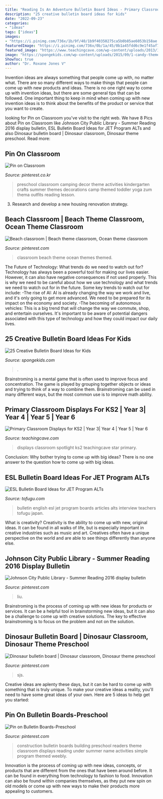 ```yaml
---
title: "Reading Is An Adventure Bulletin Board Ideas - Primary Classroom Displays For Ks2"
description: "25 creative bulletin board ideas for kids"
date: "2022-09-23"
categories:
- "ideas"
tags: ["ideas"]
images:
- "https://i.pinimg.com/736x/1b/9f/40/1b9f40350275ca5b0b85ae6053b158ae.jpg"
featuredImage: "https://i.pinimg.com/736x/0b/1a/45/0b1a45fdd6c9e1f45af75268138081d0--building-bulletin-boards-construction-bulletin-board-ideas.jpg"
featured_image: "https://www.teachingcave.com/wp-content/uploads/2013/10/Star.jpg"
image: "https://spongekids.com/wp-content/uploads/2015/09/1-candy-themed-bulletin-board.jpg"
ShowToc: true
author: "Dr. Roxane Jones V"
---
```



Invention ideas are always something that people come up with, no matter what. There are so many different ways to make things that people can come up with new products and ideas. There is no one right way to come up with invention ideas, but there are some general tips that can be followed. One important thing to keep in mind when coming up with new invention ideas is to think about the benefits of the product or service that you want to create.

	

		
looking for Pin on Classroom you've visit to the right web. We have 8 Pics about Pin on Classroom like Johnson City Public Library - Summer Reading 2016 display bulletin, ESL Bulletin Board Ideas for JET Program ALTs and also Dinosaur bulletin board | Dinosaur classroom, Dinosaur theme preschool. Read more:
		
    
## Pin On Classroom

<img loading=lazy src="https://i.pinimg.com/736x/24/6d/2a/246d2a1a5ef84712d7c1bbe0499f2c70--preschool-classroom-yoga-mats.jpg" onerror="this.onerror=null;this.src='https://tse4.mm.bing.net/th?id=OIP.URbQn8VHT6RbERJAGVq3kADhEs&amp;pid=15.1';" alt="Pin on Classroom">

_Source: pinterest.co.kr_

>preschool classroom camping decor theme activities kindergarten crafts summer themes decorations camp themed toddler yoga zum thema outfits reading lesson. 

	

3. Research and develop a new housing renovation strategy.

    
## Beach Classroom | Beach Theme Classroom, Ocean Theme Classroom

<img loading=lazy src="https://i.pinimg.com/originals/db/24/35/db2435fee43453766a6a9c76a7253ac2.jpg" onerror="this.onerror=null;this.src='https://tse3.mm.bing.net/th?id=OIP.PkKsppDKvQBJr6ns4LaqIAHaJ4&amp;pid=15.1';" alt="Beach classroom | Beach theme classroom, Ocean theme classroom">

_Source: pinterest.com_

>classroom beach theme ocean themes themed. 

	

The Future of Technology: What trends do we need to watch out for?
Technology has always been a powerful tool for making our lives easier. However, it can also have negative consequences if not used properly. This is why we need to be careful about how we use technology and what trends we need to watch out for in the future. Some key trends to watch out for include: 
-The rise of AI: AI is already changing the way we work and live, and it's only going to get more advanced. We need to be prepared for its impact on the economy and society. 
-The becoming of autonomous vehicles: This is a big trend that will change the way we commute, shop, and entertain ourselves. It's important to be aware of potential dangers associated with this type of technology and how they could impact our daily lives.

    
## 25 Creative Bulletin Board Ideas For Kids

<img loading=lazy src="https://spongekids.com/wp-content/uploads/2015/09/1-candy-themed-bulletin-board.jpg" onerror="this.onerror=null;this.src='https://tse3.mm.bing.net/th?id=OIP.LTxokux8TIDi1t3sR5_HtwHaMT&amp;pid=15.1';" alt="25 Creative Bulletin Board Ideas for Kids">

_Source: spongekids.com_

>. 

	

Brainstroming is a mental game that is often used to improve focus and concentration. The game is played by grouping together objects or ideas and trying to think of a way to combine them. Brainstroming can be used in many different ways, but the most common use is to improve math ability.

    
## Primary Classroom Displays For KS2 | Year 3| Year 4 | Year 5 | Year 6

<img loading=lazy src="https://www.teachingcave.com/wp-content/uploads/2013/10/Star.jpg" onerror="this.onerror=null;this.src='https://tse3.mm.bing.net/th?id=OIP.JSM7LuKsOx9R3LmZ2Li0awHaJ4&amp;pid=15.1';" alt="Primary Classroom Displays for KS2 | Year 3| Year 4 | Year 5 | Year 6">

_Source: teachingcave.com_

>displays classroom spotlight ks2 teachingcave star primary. 

	

Conclusion: Why bother trying to come up with big ideas?
There is no one answer to the question how to come up with big ideas.

    
## ESL Bulletin Board Ideas For JET Program ALTs

<img loading=lazy src="https://files.tofugu.com/articles/japan/2016-09-27-esl-bulletin-board-ideas/article-interview.jpg" onerror="this.onerror=null;this.src='https://tse3.mm.bing.net/th?id=OIP.qX7b13yfKaGdk-um-vGlqAHaMm&amp;pid=15.1';" alt="ESL Bulletin Board Ideas for JET Program ALTs">

_Source: tofugu.com_

>bulletin english esl jet program boards articles alts interview teachers tofugu japan. 

	

What is creativity?
Creativity is the ability to come up with new, original ideas. It can be found in all walks of life, but is especially important in creative industries such as music and art. Creatives often have a unique perspective on the world and are able to see things differently than anyone else.

    
## Johnson City Public Library - Summer Reading 2016 Display Bulletin

<img loading=lazy src="https://i.pinimg.com/736x/cb/80/cc/cb80ccba37481f1bb94dd53e177e7c4d--johnson-city-public-libraries.jpg" onerror="this.onerror=null;this.src='https://tse1.mm.bing.net/th?id=OIP.-u3phDJaJWw7Ldv601HfCQHaJ3&amp;pid=15.1';" alt="Johnson City Public Library - Summer Reading 2016 display bulletin">

_Source: pinterest.com_

>liu. 

	

Brainstroming is the process of coming up with new ideas for products or services. It can be a helpful tool in brainstorming new ideas, but it can also be a challenge to come up with creative solutions. The key to effective brainstroming is to focus on the problem and not on the solution.

    
## Dinosaur Bulletin Board | Dinosaur Classroom, Dinosaur Theme Preschool

<img loading=lazy src="https://i.pinimg.com/736x/1b/9f/40/1b9f40350275ca5b0b85ae6053b158ae.jpg" onerror="this.onerror=null;this.src='https://tse2.mm.bing.net/th?id=OIP.0Qb6Ed4gOZXBo7oTv-H4wgHaEc&amp;pid=15.1';" alt="Dinosaur bulletin board | Dinosaur classroom, Dinosaur theme preschool">

_Source: pinterest.com_

>sjs. 

	

Creative ideas are aplenty these days, but it can be hard to come up with something that is truly unique. To make your creative ideas a reality, you'll need to have some great ideas of your own. Here are 5 ideas to help get you started: 

    
## Pin On Bulletin Boards-Preschool

<img loading=lazy src="https://i.pinimg.com/736x/0b/1a/45/0b1a45fdd6c9e1f45af75268138081d0--building-bulletin-boards-construction-bulletin-board-ideas.jpg" onerror="this.onerror=null;this.src='https://tse2.mm.bing.net/th?id=OIP.TdBJAU6NoF1yQpvErkfIZQAAAA&amp;pid=15.1';" alt="Pin on Bulletin Boards-Preschool">

_Source: pinterest.com_

>construction bulletin boards building preschool readers theme classroom displays reading under summer name activities simple program themed weebly. 

	

Innovation is the process of coming up with new ideas, concepts, or products that are different from the ones that have been around before. It can be found in everything from technology to fashion to food. Innovation can also be found within companies themselves, as they put new spin on old models or come up with new ways to make their products more appealing to customers.

